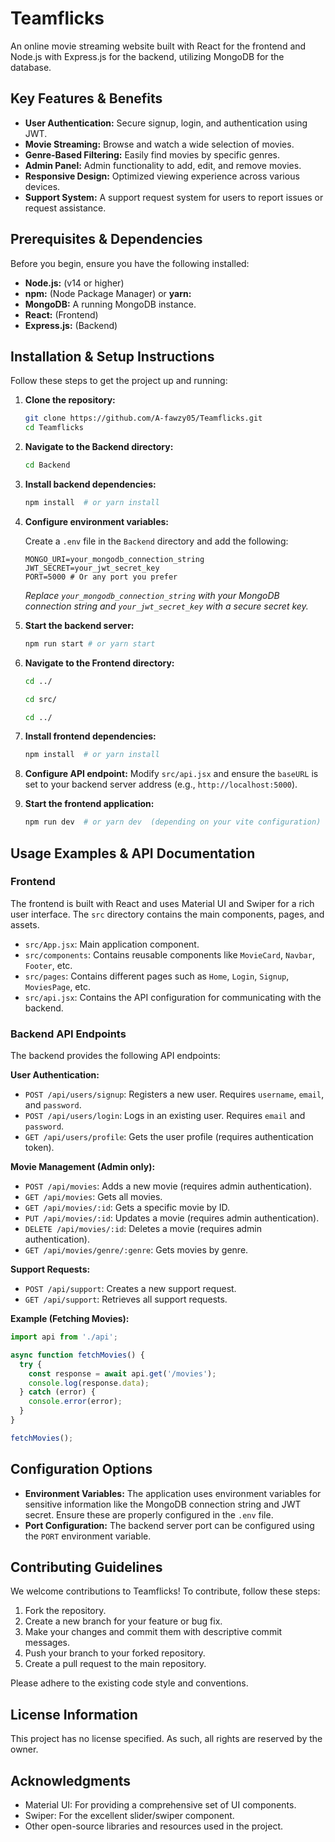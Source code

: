 # Teamflicks

An online movie streaming website built with React for the frontend and Node.js with Express.js for the backend, utilizing MongoDB for the database.

## Key Features & Benefits

*   **User Authentication:** Secure signup, login, and authentication using JWT.
*   **Movie Streaming:** Browse and watch a wide selection of movies.
*   **Genre-Based Filtering:** Easily find movies by specific genres.
*   **Admin Panel:**  Admin functionality to add, edit, and remove movies.
*   **Responsive Design:**  Optimized viewing experience across various devices.
*   **Support System:** A support request system for users to report issues or request assistance.

## Prerequisites & Dependencies

Before you begin, ensure you have the following installed:

*   **Node.js:** (v14 or higher)
*   **npm:** (Node Package Manager) or **yarn:**
*   **MongoDB:**  A running MongoDB instance.
*   **React:** (Frontend)
*   **Express.js:** (Backend)

## Installation & Setup Instructions

Follow these steps to get the project up and running:

1.  **Clone the repository:**

    ```bash
    git clone https://github.com/A-fawzy05/Teamflicks.git
    cd Teamflicks
    ```

2.  **Navigate to the Backend directory:**

    ```bash
    cd Backend
    ```

3.  **Install backend dependencies:**

    ```bash
    npm install  # or yarn install
    ```

4.  **Configure environment variables:**

    Create a `.env` file in the `Backend` directory and add the following:

    ```
    MONGO_URI=your_mongodb_connection_string
    JWT_SECRET=your_jwt_secret_key
    PORT=5000 # Or any port you prefer
    ```

    *Replace `your_mongodb_connection_string` with your MongoDB connection string and `your_jwt_secret_key` with a secure secret key.*

5.  **Start the backend server:**

    ```bash
    npm run start # or yarn start
    ```

6.  **Navigate to the Frontend directory:**

    ```bash
    cd ../
    ```
    ```bash
    cd src/
    ```
    ```bash
    cd ../
    ```

7.  **Install frontend dependencies:**

    ```bash
    npm install  # or yarn install
    ```

8.  **Configure API endpoint:**
    Modify `src/api.jsx` and ensure the `baseURL` is set to your backend server address (e.g., `http://localhost:5000`).

9.  **Start the frontend application:**

    ```bash
    npm run dev  # or yarn dev  (depending on your vite configuration)
    ```

## Usage Examples & API Documentation

### Frontend

The frontend is built with React and uses Material UI and Swiper for a rich user interface. The `src` directory contains the main components, pages, and assets.

*   `src/App.jsx`: Main application component.
*   `src/components`: Contains reusable components like `MovieCard`, `Navbar`, `Footer`, etc.
*   `src/pages`: Contains different pages such as `Home`, `Login`, `Signup`, `MoviesPage`, etc.
*   `src/api.jsx`: Contains the API configuration for communicating with the backend.

### Backend API Endpoints

The backend provides the following API endpoints:

**User Authentication:**

*   `POST /api/users/signup`: Registers a new user. Requires `username`, `email`, and `password`.
*   `POST /api/users/login`: Logs in an existing user. Requires `email` and `password`.
*   `GET /api/users/profile`: Gets the user profile (requires authentication token).

**Movie Management (Admin only):**

*   `POST /api/movies`: Adds a new movie (requires admin authentication).
*   `GET /api/movies`: Gets all movies.
*   `GET /api/movies/:id`: Gets a specific movie by ID.
*   `PUT /api/movies/:id`: Updates a movie (requires admin authentication).
*   `DELETE /api/movies/:id`: Deletes a movie (requires admin authentication).
*   `GET /api/movies/genre/:genre`: Gets movies by genre.

**Support Requests:**

*   `POST /api/support`: Creates a new support request.
*   `GET /api/support`: Retrieves all support requests.

**Example (Fetching Movies):**

```javascript
import api from './api';

async function fetchMovies() {
  try {
    const response = await api.get('/movies');
    console.log(response.data);
  } catch (error) {
    console.error(error);
  }
}

fetchMovies();
```

## Configuration Options

*   **Environment Variables:**  The application uses environment variables for sensitive information like the MongoDB connection string and JWT secret. Ensure these are properly configured in the `.env` file.
*   **Port Configuration:** The backend server port can be configured using the `PORT` environment variable.

## Contributing Guidelines

We welcome contributions to Teamflicks!  To contribute, follow these steps:

1.  Fork the repository.
2.  Create a new branch for your feature or bug fix.
3.  Make your changes and commit them with descriptive commit messages.
4.  Push your branch to your forked repository.
5.  Create a pull request to the main repository.

Please adhere to the existing code style and conventions.

## License Information

This project has no license specified. As such, all rights are reserved by the owner.

## Acknowledgments

*   Material UI: For providing a comprehensive set of UI components.
*   Swiper:  For the excellent slider/swiper component.
*   Other open-source libraries and resources used in the project.
